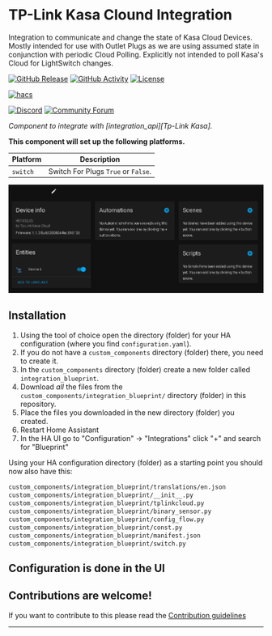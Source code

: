 # TP-Link Kasa Clound Integration

Integration to communicate and change the state of Kasa Cloud Devices. Mostly intended for use with Outlet Plugs as we are using assumed state in conjunction with periodic Cloud Polling. Explicitly not intended to poll Kasa's Cloud for LightSwitch changes. 

[![GitHub Release][releases-shield]][releases]
[![GitHub Activity][commits-shield]][commits]
[![License][license-shield]](LICENSE)

[![hacs][hacsbadge]][hacs]

[![Discord][discord-shield]][discord]
[![Community Forum][forum-shield]][forum]

_Component to integrate with [integration_api][Tp-Link Kasa]._

**This component will set up the following platforms.**

Platform | Description
-- | --
`switch` | Switch For Plugs `True` or `False`.

![Device1][Device1img]

## Installation

1. Using the tool of choice open the directory (folder) for your HA configuration (where you find `configuration.yaml`).
2. If you do not have a `custom_components` directory (folder) there, you need to create it.
3. In the `custom_components` directory (folder) create a new folder called `integration_blueprint`.
4. Download _all_ the files from the `custom_components/integration_blueprint/` directory (folder) in this repository.
5. Place the files you downloaded in the new directory (folder) you created.
6. Restart Home Assistant
7. In the HA UI go to "Configuration" -> "Integrations" click "+" and search for "Blueprint"

Using your HA configuration directory (folder) as a starting point you should now also have this:

```text
custom_components/integration_blueprint/translations/en.json
custom_components/integration_blueprint/__init__.py
custom_components/integration_blueprint/tplinkcloud.py
custom_components/integration_blueprint/binary_sensor.py
custom_components/integration_blueprint/config_flow.py
custom_components/integration_blueprint/const.py
custom_components/integration_blueprint/manifest.json
custom_components/integration_blueprint/switch.py
```

## Configuration is done in the UI

<!---->

## Contributions are welcome!

If you want to contribute to this please read the [Contribution guidelines](CONTRIBUTING.md)

***

[integration_blueprint]: https://github.com/njobrien1006/tplink_cloud
[integration_api]: https://www.kasasmart.com
[commits-shield]: https://img.shields.io/github/commit-activity/y/custom-components/blueprint.svg?style=for-the-badge
[commits]: https://github.com/njobrien1006/tplink_cloud/commit/master
[hacs]: https://github.com/custom-components/hacs
[hacsbadge]: https://img.shields.io/badge/HACS-Custom-orange.svg?style=for-the-badge
[discord]: https://discord.gg/Qa5fW2R
[discord-shield]: https://img.shields.io/discord/330944238910963714.svg?style=for-the-badge
[Device1img]: Device1.png
[forum-shield]: https://img.shields.io/badge/community-forum-brightgreen.svg?style=for-the-badge
[forum]: https://community.home-assistant.io/
[license-shield]: https://img.shields.io/github/license/custom-components/blueprint.svg?style=for-the-badge
[releases-shield]: https://img.shields.io/github/release/custom-components/blueprint.svg?style=for-the-badge
[releases]: https://github.com/njobrien1006/tplink_cloud/releases

